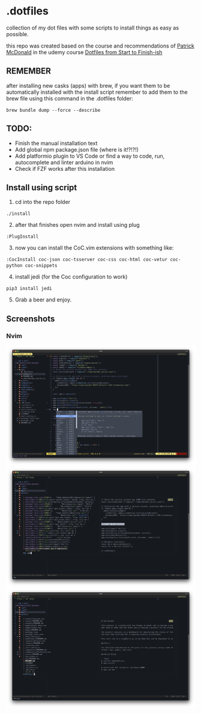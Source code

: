 # .dotfiles
collection of my dot files with some scripts to install things as easy as possible.

this repo was created based on the course and recommendations of [Patrick McDonald](https://twitter.com/EIEIOxyz) in the udemy course [Dotfiles from Start to Finish-ish](https://www.udemy.com/course/dotfiles-from-start-to-finish-ish/?referralCode=445BE0B541C48FE85276)

## REMEMBER
after installing new casks (apps) with brew, if you want them to be automatically installed with the
install script remember to add them to the brew file using this command in the .dotfiles folder:
```
brew bundle dump --force --describe
```

## TODO:
- Finish the manual installation text
- Add global npm package.json file (where is it!?!?!)
- Add platformio plugin to VS Code or find a way to code, run, autocomplete and linter arduino in nvim
- Check if FZF works after this installation

## Install using script
1. cd into the repo folder
```
./install
```
2. after that finishes open nvim and install using plug
```
:PlugInstall
```
3. now you can install the CoC.vim extensions with something like:
```
:CocInstall coc-json coc-tsserver coc-css coc-html coc-vetur coc-python coc-snippets
```

4. install jedi (for the Coc configuration to work)
```
pip3 install jedi
```

5. Grab a beer and enjoy.


## Screenshots
### Nvim
![Regular js](./assets/Screenshot1.png "Regular Js")
![Fuzy finder](./assets/Screenshot2.png "Fuzy Finder")
![Projetc wide word search](./assets/Screenshot3.png "Project wide word search")
